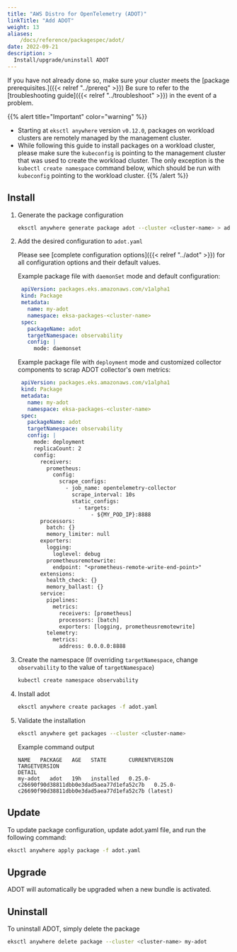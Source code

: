 ```yaml
---
title: "AWS Distro for OpenTelemetry (ADOT)"
linkTitle: "Add ADOT"
weight: 13
aliases:
    /docs/reference/packagespec/adot/
date: 2022-09-21
description: >
  Install/upgrade/uninstall ADOT
---
```


If you have not already done so, make sure your cluster meets the [package prerequisites.]({{< relref "../prereq" >}})
Be sure to refer to the [troubleshooting guide]({{< relref "../troubleshoot" >}}) in the event of a problem.

   {{% alert title="Important" color="warning" %}}
   * Starting at `eksctl anywhere` version `v0.12.0`, packages on workload clusters are remotely managed by the management cluster.
   * While following this guide to install packages on a workload cluster, please make sure the `kubeconfig` is pointing to the management cluster that was used to create the workload cluster. The only exception is the `kubectl create namespace` command below, which should be run with `kubeconfig` pointing to the workload cluster.
   {{% /alert %}}

## Install

<!-- this content needs to be indented so the numbers are automatically incremented -->
1. Generate the package configuration
   ```bash
   eksctl anywhere generate package adot --cluster <cluster-name> > adot.yaml
   ```

1. Add the desired configuration to `adot.yaml`

   Please see [complete configuration options]({{< relref "../adot" >}}) for all configuration options and their default values.

   Example package file with `daemonSet` mode and default configuration:
   ```yaml
    apiVersion: packages.eks.amazonaws.com/v1alpha1
    kind: Package
    metadata:
      name: my-adot
      namespace: eksa-packages-<cluster-name>
    spec:
      packageName: adot
      targetNamespace: observability
      config: | 
        mode: daemonset
   ```

   Example package file with `deployment` mode and customized collector components to scrap
   ADOT collector's own metrics:
   ```yaml
    apiVersion: packages.eks.amazonaws.com/v1alpha1
    kind: Package
    metadata:
      name: my-adot
      namespace: eksa-packages-<cluster-name>
    spec:
      packageName: adot
      targetNamespace: observability
      config: | 
        mode: deployment
        replicaCount: 2
        config:
          receivers:
            prometheus:
              config:
                scrape_configs:
                  - job_name: opentelemetry-collector
                    scrape_interval: 10s
                    static_configs:
                      - targets:
                          - ${MY_POD_IP}:8888
          processors:
            batch: {}
            memory_limiter: null
          exporters:
            logging:
              loglevel: debug
            prometheusremotewrite:
              endpoint: "<prometheus-remote-write-end-point>"
          extensions:
            health_check: {}
            memory_ballast: {}
          service:
            pipelines:
              metrics:
                receivers: [prometheus]
                processors: [batch]
                exporters: [logging, prometheusremotewrite]
            telemetry:
              metrics:
                address: 0.0.0.0:8888
   ```

1. Create the namespace
  (If overriding `targetNamespace`, change `observability` to the value of `targetNamespace`)
   ```bash
   kubectl create namespace observability
   ```

1. Install adot

   ```bash
   eksctl anywhere create packages -f adot.yaml
   ```

1. Validate the installation

   ```bash
   eksctl anywhere get packages --cluster <cluster-name>
   ```

   Example command output
   ```
   NAME   PACKAGE   AGE   STATE       CURRENTVERSION                                                            TARGETVERSION                                                                   DETAIL
   my-adot   adot   19h   installed   0.25.0-c26690f90d38811dbb0e3dad5aea77d1efa52c7b   0.25.0-c26690f90d38811dbb0e3dad5aea77d1efa52c7b (latest)
   ```

## Update
To update package configuration, update adot.yaml file, and run the following command:
```bash
eksctl anywhere apply package -f adot.yaml
```

## Upgrade

ADOT will automatically be upgraded when a new bundle is activated.

## Uninstall

To uninstall ADOT, simply delete the package

```bash
eksctl anywhere delete package --cluster <cluster-name> my-adot
```
